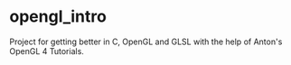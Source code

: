# opengl_intro
Project for getting better in C, OpenGL and GLSL with the help of Anton's OpenGL 4 Tutorials.
